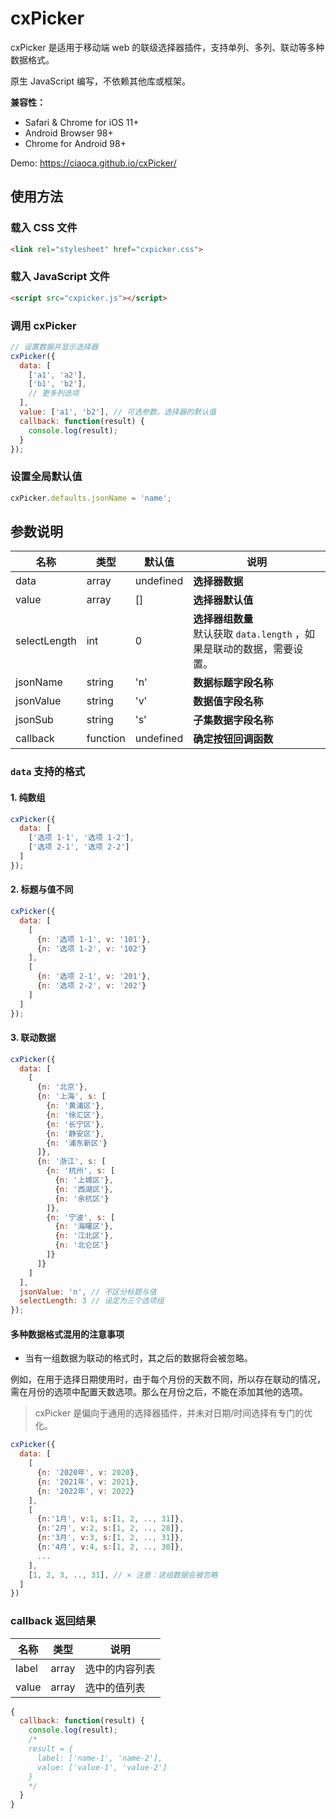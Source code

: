 # cxPicker

cxPicker 是适用于移动端 web 的联级选择器插件，支持单列、多列、联动等多种数据格式。

原生 JavaScript 编写，不依赖其他库或框架。



**兼容性：**

* Safari & Chrome for iOS 11+
* Android Browser 98+
* Chrome for Android 98+

Demo: https://ciaoca.github.io/cxPicker/



## 使用方法

### 载入 CSS 文件

```html
<link rel="stylesheet" href="cxpicker.css">
```

### 载入 JavaScript 文件

```html
<script src="cxpicker.js"></script>
```

### 调用 cxPicker

```javascript
// 设置数据并显示选择器
cxPicker({
  data: [
    ['a1', 'a2'],
    ['b1', 'b2'],
    // 更多列选项
  ],
  value: ['a1', 'b2'], // 可选参数，选择器的默认值
  callback: function(result) {
    console.log(result);
  }
});
```

### 设置全局默认值

```javascript
cxPicker.defaults.jsonName = 'name';
```



## 参数说明

名称|类型|默认值|说明
---|---|---|---
data|array|undefined|**选择器数据**
value|array|[]|**选择器默认值**
selectLength|int|0|**选择器组数量**<br>默认获取 `data.length` ，如果是联动的数据，需要设置。
jsonName|string|'n'|**数据标题字段名称**
jsonValue|string|'v'|**数据值字段名称**
jsonSub|string|'s'|**子集数据字段名称**
callback|function|undefined|**确定按钮回调函数**

### `data` 支持的格式

#### 1. 纯数组

```javascript
cxPicker({
  data: [
    ['选项 1-1', '选项 1-2'],
    ['选项 2-1', '选项 2-2']
  ]
});
```

#### 2. 标题与值不同

```javascript
cxPicker({
  data: [
    [
      {n: '选项 1-1', v: '101'},
      {n: '选项 1-2', v: '102'}
    ],
    [
      {n: '选项 2-1', v: '201'},
      {n: '选项 2-2', v: '202'}
    ]
  ]
});
```

#### 3. 联动数据

```javascript
cxPicker({
  data: [
    [
      {n: '北京'},
      {n: '上海', s: [
        {n: '黄浦区'},
        {n: '徐汇区'},
        {n: '长宁区'},
        {n: '静安区'},
        {n: '浦东新区'}
      ]},
      {n: '浙江', s: [
        {n: '杭州', s: [
          {n: '上城区'},
          {n: '西湖区'},
          {n: '余杭区'}
        ]},
        {n: '宁波', s: [
          {n: '海曙区'},
          {n: '江北区'},
          {n: '北仑区'}
        ]}
      ]}
    ]
  ],
  jsonValue: 'n', // 不区分标题与值
  selectLength: 3 // 设定为三个选项组
});
```

#### 多种数据格式混用的注意事项

- 当有一组数据为联动的格式时，其之后的数据将会被忽略。

例如，在用于选择日期使用时，由于每个月份的天数不同，所以存在联动的情况，需在月份的选项中配置天数选项。那么在月份之后，不能在添加其他的选项。

> cxPicker 是偏向于通用的选择器插件，并未对日期/时间选择有专门的优化。

```javascript
cxPicker({
  data: [
    [
      {n: '2020年', v: 2020},
      {n: '2021年', v: 2021},
      {n: '2022年', v: 2022}
    ],
    [
      {n:'1月', v:1, s:[1, 2, .., 31]},
      {n:'2月', v:2, s:[1, 2, .., 28]},
      {n:'3月', v:3, s:[1, 2, .., 31]},
      {n:'4月', v:4, s:[1, 2, .., 30]},
      ...
    ],
    [1, 2, 3, .., 31], // × 注意：这组数据会被忽略
  ]
})
```

### callback 返回结果

名称|类型|说明
---|---|---
label|array|选中的内容列表
value|array|选中的值列表

```javascript
{
  callback: function(result) {
    console.log(result);
    /*
    result = {
      label: ['name-1', 'name-2'],
      value: ['value-1', 'value-2']
    }
    */
  }
}
```
